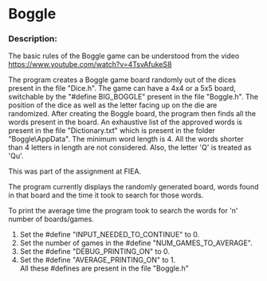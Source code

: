 # Boggle

### Description:  

The basic rules of the Boggle game can be understood from the video https://www.youtube.com/watch?v=4TsvAfukeS8  

The program creates a Boggle game board randomly out of the dices present in the file "Dice.h". The game can have a 4x4 or a 5x5 board, switchable by the "#define BIG_BOGGLE" present in the file "Boggle.h". 
The position of the dice as well as the letter facing up on the die are randomized. After creating the Boggle board, the program then finds all the words present in the board. An exhaustive list of the approved words is present in the file "Dictionary.txt" which is present in the folder "Boggle\AppData". 
The minimum word length is 4. All the words shorter than 4 letters in length are not considered. Also, the letter 'Q' is treated as 'Qu'.  

This was part of the assignment at FIEA.

The program currently displays the randomly generated board, words found in that board and the time it took to search for those words.

To print the average time the program took to search the words for 'n' number of boards/games.
1. Set the #define "INPUT_NEEDED_TO_CONTINUE" to 0.  
2. Set the number of games in the #define "NUM_GAMES_TO_AVERAGE".  
3. Set the #define "DEBUG_PRINTING_ON" to 0.  
4. Set the #define "AVERAGE_PRINTING_ON" to 1.  
All these #defines are present in the file "Boggle.h"